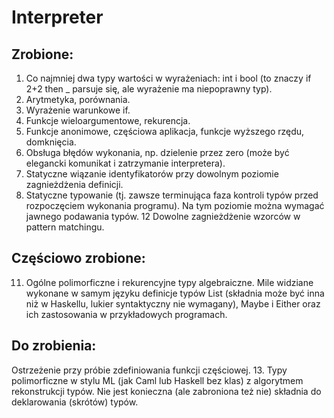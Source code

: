 # Interpreter

## Zrobione:
1. Co najmniej dwa typy wartości w wyrażeniach: int i bool
(to znaczy if 2+2 then _ parsuje się, ale wyrażenie ma niepoprawny typ).
2. Arytmetyka, porównania.
3. Wyrażenie warunkowe if.
4. Funkcje wieloargumentowe, rekurencja.
5. Funkcje anonimowe, częściowa aplikacja, funkcje wyższego rzędu, domknięcia.
6. Obsługa błędów wykonania, np. dzielenie przez zero (może być elegancki komunikat i zatrzymanie interpretera).
9. Statyczne wiązanie identyfikatorów przy dowolnym poziomie zagnieżdżenia definicji.
10. Statyczne typowanie (tj. zawsze terminująca faza kontroli typów przed rozpoczęciem
wykonania programu). Na tym poziomie można wymagać jawnego podawania typów.
12 Dowolne zagnieżdżenie wzorców w pattern matchingu.

## Częściowo zrobione:
11. Ogólne polimorficzne i rekurencyjne typy algebraiczne.
Mile widziane wykonane w samym języku definicje typów List (składnia może być inna niż w
Haskellu, lukier syntaktyczny nie wymagany), Maybe i Either oraz ich zastosowania w
przykładowych programach.

## Do zrobienia:
Ostrzeżenie przy próbie zdefiniowania funkcji częściowej.
13. Typy polimorficzne w stylu ML (jak Caml lub Haskell bez klas) z algorytmem rekonstrukcji
typów. Nie jest konieczna (ale zabroniona też nie) składnia do deklarowania (skrótów) typów.
